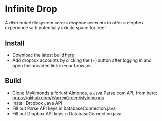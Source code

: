 # Infinite Drop
A distributed filesystem across dropbox accounts to offer a dropbox experience
with potentially infinite space for free!

## Install
- Download the latest build [here](https://github.com/WarrenGreen/InfiniteDrop/blob/master/InfiniteDrop.jar?raw=true)
- Add dropbox accounts by clicking the (+) button after logging in and
  open the provided link in your browser.

## Build
- Clone MyAlmonds a fork of Almonds, a Java Parse.com API, from here:
  https://github.com/WarrenGreen/MyAlmonds
- Install Dropbox Java API
- Fill out Parse API keys in DatabaseConnection.java
- Fill out Dropbox API keys in DatabaseConnection.java
